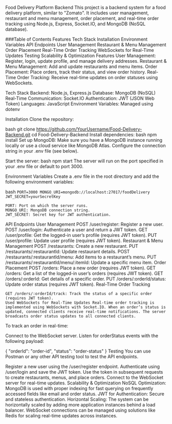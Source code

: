 Food Delivery Platform Backend
This project is a backend system for a food delivery platform, similar to "Zomato". It includes user management, restaurant and menu management, order placement, and real-time order tracking using Node.js, Express, Socket.IO, and MongoDB (NoSQL database).

###Table of Contents
Features
Tech Stack
Installation
Environment Variables
API Endpoints
User Management
Restaurant & Menu Management
Order Placement
Real-Time Order Tracking
WebSockets for Real-Time Updates
Testing
Scalability & Optimization
Features
User Management: Register, login, update profile, and manage delivery addresses.
Restaurant & Menu Management: Add and update restaurants and menu items.
Order Placement: Place orders, track their status, and view order history.
Real-Time Order Tracking: Receive real-time updates on order statuses using WebSockets.

Tech Stack
Backend: Node.js, Express.js
Database: MongoDB (NoSQL)
Real-Time Communication: Socket.IO
Authentication: JWT (JSON Web Token)
Languages: JavaScript
Environment Variables: Managed using dotenv

Installation
Clone the repository:

bash
git clone https://github.com/YourUsername/Food-Delivery-Backend.git
cd Food-Delivery-Backend
Install dependencies:
bash
npm install
Set up MongoDB:
Make sure you have a MongoDB instance running locally or use a cloud service like MongoDB Atlas.
Configure the connection string in your .env file (see below).

Start the server:
bash
npm start
The server will run on the port specified in your .env file or default to port 3000.

Environment Variables
Create a .env file in the root directory and add the following environment variables:

bash
`PORT=3000
    MONGO_URI=mongodb://localhost:27017/foodDelivery
    JWT_SECRET=yourSecretKey`

    PORT: Port on which the server runs.
    MONGO_URI: MongoDB connection string.
    JWT_SECRET: Secret key for JWT authentication.

API Endpoints
User Management
POST /user/register: Register a new user.
POST /user/login: Authenticate a user and return a JWT token.
GET /user/profile: Get the logged-in user’s profile (requires JWT token).
PUT /user/profile: Update user profile (requires JWT token).
Restaurant & Menu Management
POST /restaurants: Create a new restaurant.
PUT /restaurants/:restaurantId: Update restaurant details.
POST /restaurants/:restaurantId/menu: Add items to a restaurant’s menu.
PUT /restaurants/:restaurantId/menu/:itemId: Update a specific menu item.
Order Placement
POST /orders: Place a new order (requires JWT token).
GET /orders: Get a list of the logged-in user’s orders (requires JWT token).
GET /orders/:orderId: Get details of a specific order.
PUT /orders/:orderId/status: Update order status (requires JWT token).
Real-Time Order Tracking

    GET /orders/:orderId/track: Track the status of a specific order (requires JWT token).
    Used WebSockets for Real-Time Updates Real-time order tracking is implemented using WebSockets with Socket.IO. When an order’s status is updated, connected clients receive real-time notifications. The server broadcasts order status updates to all connected clients.

To track an order in real-time:

Connect to the WebSocket server.
Listen for orderStatus events with the following payload:

{
"orderId": "order-id",
"status": "order-status"
}
Testing
You can use Postman or any other API testing tool to test the API endpoints.

Register a new user using the /user/register endpoint.
Authenticate using /user/login and save the JWT token.
Use the token in subsequent requests to create restaurants, menus, and place orders.
Connect to the WebSocket server for real-time updates.
Scalability & Optimization
NoSQL Optimization: MongoDB is used with proper indexing for fast querying on frequently accessed fields like email and order status.
JWT for Authentication: Secure and stateless authentication.
Horizontal Scaling: The system can be horizontally scaled by adding more application instances behind a load balancer. WebSocket connections can be managed using solutions like Redis for scaling real-time updates across instances.
